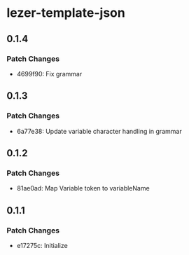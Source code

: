 # lezer-template-json

## 0.1.4

### Patch Changes

- 4699f90: Fix grammar

## 0.1.3

### Patch Changes

- 6a77e38: Update variable character handling in grammar

## 0.1.2

### Patch Changes

- 81ae0ad: Map Variable token to variableName

## 0.1.1

### Patch Changes

- e17275c: Initialize
